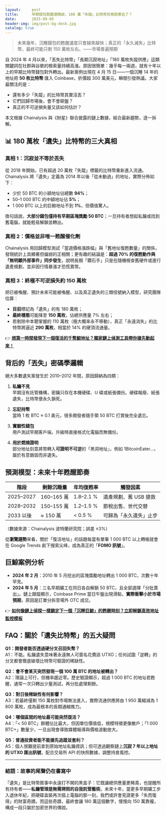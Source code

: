 ```yaml
---
layout:     post
title:      早期錢包甦醒潮開啟，180 萬「失蹤」比特幣究竟跑哪去了？
date:       2025-09-05
header-img: img/post-bg-desk.jpg
catalog: true
---
```


> 未來幾年，沉睡錢包的甦醒速度只會越來越快；真正的「永久滅失」比特幣，最終可能只剩 150 萬枚左右。——市場普遍預期

自 2024 年 4 月以來，「丟失比特幣」「長期沉寂地址」「180 萬枚失蹤供應」這類關鍵詞在社群與谷歌的檢索量持續高漲。原因很簡單：幾乎每一兩週，就有十年以上的早期比特幣錢包對外轉出。最新案例出現在 4 月 15 日——一個沉睡 14 年的地址把 **50 枚比特幣** 匯入 Coinbase，折價超 300 萬美元，瞬間引發熱議。大家最關注的是：

- 還有多少「失蹤」的比特幣其實沒丟？
- 它們回歸市場後，會不會砸盤？
- 真正的不可逆損失量又該如何估計？

本文根據 Chainalysis 與《財星》聯合披露的鏈上數據，結合最新趨勢，逐一拆解。

## 📊 180 萬枚「遺失」比特幣的三大真相

### 真相 1：沉寂並不等於丟失
從 2018 年開始，已有超過 20 萬枚「失蹤」標籤的比特幣重新進入流通。Chainalysis 將「遺失」定義為 2014 年以後「從未動過」的地址，實際分佈如下：

- 少於 50 BTC 的小額地址佔總數 **94%**；
- 50–1 000 BTC 的中額地址佔 **5%**；
- 1 000 BTC 以上的巨鯨地址不到 **1%**，但價值驚人。

換句話說，**大部分錢包僅持有早期區塊獎勵 50 BTC**；一旦持有者想起私鑰或找到舊電腦，就能輕易解鎖並轉出。

### 真相 2：價格並非唯一甦醒催化劑
Chainalysis 用回歸模型測試「當週價格漲跌幅」與「舊地址復甦數量」的關係，發現統計上具顯著但偏弱的正相關；更有趣的結論是：**超過 70% 的復甦動作與「無明顯外部事件」同步發生**，說明長期「鑽石手」只是在隨機檢查舊硬件或進行遺產規劃，並非因行情暴漲才恐慌賣幣。

### 真相 3：終極不可逆損失約 150 萬枚
把已被喚醒、預計未來可能被喚醒、以及真正遺失的三類信號納入模型，研究團隊估算：

- **目前**標記為「遺失」的有 180 萬枚；
- **最終穩態**可能降至 **150 萬枚**，佔總供應量 7% 左右；
- 若剔除中本聰掌握的 110 萬枚（極大概率永不移動），真正「永遠消失」的比特幣將逼近 **290 萬枚**，相當於 14% 的硬頂流通量。

👉 [**想第一時間發現下一個復活的千幣鯨地址？獨家鏈上偵測工具帶你搶先動起來！**](https://okxdog.com/)

背后的「丟失」密碼學邏輯
-----

絕大多數遺失案發生於 2010–2012 年間，原因歸納為四類：

1. **私鑰不見**  
   早期沒有託管機構，密鑰只存在本機硬碟、U 碟或紙張備份。硬碟報廢、紙張遺失，比特幣便永久鎖死。

2. **忘記持幣**  
   當時 1 枚 BTC ≈ 0.1 美元，很多開發者隨手領 50 BTC 打賞後完全遺忘。

3. **實驗性錢包**  
   用戶測試早期客戶端，升級時直接格式化電腦而無備份。

4. **用於燃燒證明**  
   部分地址刻意將幣轉入**可證明不可逆**的「黑洞地址」，例如 1BitcoinEater...，屬於有意銷毀而非遺失。

## 預測模型：未來十年甦醒節奏

| 階段 | 剩餘沉睡量 | 年均復甦率 | 觸發因素 |
|------|------------|------------|-----------|
| 2025–2027 | 160–165 萬 | 1.8–2.1 % | 遺產規劃、舊 USB 搶救 |
| 2028–2032 | 150–155 萬 | 1.2–1.5 % | 節稅出售、世代交替 |
| 2033 以後 | ≈ 150 萬 | < 0.5 % | 可歸為「永久遺失」止步 |

（數據來源：Chainalysis 波特蘭研究院；誤差 ±3%）

從**瀏覽趨勢**來看，關於「復活地址」的話題每當有單筆 1 000 BTC 以上轉帳就會在 Google Trends 創下搜索尖峰，成為真正的「**FOMO 訊號**」。

## 巨鯨案例分析

- **2024 年 2 月**：2010 年 5 月挖出的區塊獎勵地址轉出 1 000 BTC，次數十年罕見。
- **2024 年 5 月**：三名早期礦工在同日各自解鎖 50 BTC，且全部選擇「分批賣出」。鏈上跟蹤顯示，Coinbase Prime 當日午盤出現滑點，**實際衝擊小於市場預期**，原因是訂單分拆至場外 OTC 成交。

👉 [**如何像鏈上偵探一樣鎖定下一個「沉睡巨鯨」的甦醒時刻？立即解鎖高效地址監控模板**](https://okxdog.com/)

## FAQ：關於「遺失比特幣」的五大疑問

**Q1：開發者能否透過硬分叉召回失幣？**  
A1：不能。私鑰遺失意味著永遠無人可簽名花費該 UTXO；任何試圖「逆轉」的分叉都會徹底破壞比特幣可驗證的稀缺性。

**Q2：會不會某天突然發現一個 100 萬 BTC 的地址被轉出？**  
A2：理論上可行，但機率趨近零。歷史驗證顯示，超過 1 000 BTC 的地址若甦醒，通常一次只轉出少量測試，再分批處理剩餘。

**Q3：對日後稀缺性有何影響？**  
A3：若最終僅剩 150 萬枚對市場無法進入，實際流通供應將由 1 950 萬縮減為 1 800 萬枚，成為最根本的長期通縮推力。

**Q4：哪個區間的地址最可能突然復活？**  
A4：「< 50 BTC」群體佔比最大，但因單位價值低，規模特徵更像散戶；「1 000 BTC+」數量少，一旦出現會導致媒體報導與價格波動放大。

**Q5：普通投資者能不能搶先追蹤並套利？**  
A5：個人很難提前拿到原始地址私鑰資訊；但可透過觀察鏈上**沉寂 7 年以上地址的 UTXO 匯出訊號**，配合交易所 API 的快照數據，調整持倉風控。

---

### 結語：故事的尾聲仍在書寫中

「遺失」是比特幣敘事中永遠打不開的黑盒子：它既讓總供應量更稀貴，也提醒所有持有者——**私鑰管理是無需牌照的自我託管藝術**。未來十年，當更多早期礦工步入退休年紀，把硬碟盒裝再次插上電腦的那一刻，我們或許會見證更多「失而復得」的財富奇蹟。而這些奇蹟，最終會讓 180 萬這個數字，慢慢向 150 萬靠攏，構成一段只屬於加密世界的傳說。